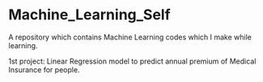 # Machine_Learning_Self
A repository which contains Machine Learning codes which I make while learning.



1st project: Linear Regression model to predict annual premium of Medical Insurance for people.

